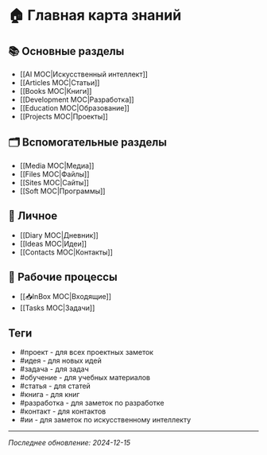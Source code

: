 # 🏠 Главная карта знаний

## 📚 Основные разделы
- [[AI MOC|Искусственный интеллект]]
- [[Articles MOC|Статьи]]
- [[Books MOC|Книги]]
- [[Development MOC|Разработка]]
- [[Education MOC|Образование]]
- [[Projects MOC|Проекты]]

## 🗂️ Вспомогательные разделы
- [[Media MOC|Медиа]]
- [[Files MOC|Файлы]]
- [[Sites MOC|Сайты]]
- [[Soft MOC|Программы]]

## 📝 Личное
- [[Diary MOC|Дневник]]
- [[Ideas MOC|Идеи]]
- [[Contacts MOC|Контакты]]

## 🔄 Рабочие процессы
- [[📥InBox MOC|Входящие]]
- [[Tasks MOC|Задачи]]

## Теги
- #проект - для всех проектных заметок
- #идея - для новых идей
- #задача - для задач
- #обучение - для учебных материалов
- #статья - для статей
- #книга - для книг
- #разработка - для заметок по разработке
- #контакт - для контактов
- #ии - для заметок по искусственному интеллекту

---
*Последнее обновление: 2024-12-15*
